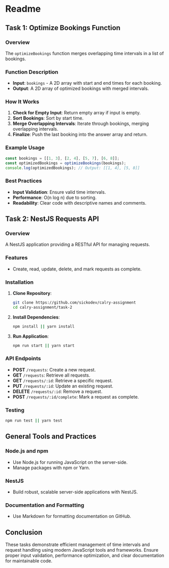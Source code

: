 # Readme

## Task 1: Optimize Bookings Function

### Overview
The `optimizeBookings` function merges overlapping time intervals in a list of bookings.

### Function Description
- **Input**: `bookings` - A 2D array with start and end times for each booking.
- **Output**: A 2D array of optimized bookings with merged intervals.

### How It Works
1. **Check for Empty Input**: Return empty array if input is empty.
2. **Sort Bookings**: Sort by start time.
3. **Merge Overlapping Intervals**: Iterate through bookings, merging overlapping intervals.
4. **Finalize**: Push the last booking into the answer array and return.

### Example Usage
```typescript
const bookings = [[1, 3], [2, 4], [5, 7], [6, 8]];
const optimizedBookings = optimizeBookings(bookings);
console.log(optimizedBookings); // Output: [[1, 4], [5, 8]]
```

### Best Practices
- **Input Validation**: Ensure valid time intervals.
- **Performance**: O(n log n) due to sorting.
- **Readability**: Clear code with descriptive names and comments.

## Task 2: NestJS Requests API

### Overview
A NestJS application providing a RESTful API for managing requests.

### Features
- Create, read, update, delete, and mark requests as complete.

### Installation
1. **Clone Repository**:
   ```bash
   git clone https://github.com/sickodev/calry-assignment
   cd calry-assignment/task-2
   ```
2. **Install Dependencies**:
   ```bash
   npm install || yarn install
   ```
3. **Run Application**:
   ```bash
   npm run start || yarn start
   ```

### API Endpoints
- **POST** `/requests`: Create a new request.
- **GET** `/requests`: Retrieve all requests.
- **GET** `/requests/:id`: Retrieve a specific request.
- **PUT** `/requests/:id`: Update an existing request.
- **DELETE** `/requests/:id`: Remove a request.
- **POST** `/requests/:id/complete`: Mark a request as complete.

### Testing
```bash
npm run test || yarn test
```

## General Tools and Practices

### Node.js and npm
- Use Node.js for running JavaScript on the server-side.
- Manage packages with npm or Yarn.

### NestJS
- Build robust, scalable server-side applications with NestJS.

### Documentation and Formatting
- Use Markdown for formatting documentation on GitHub.

## Conclusion
These tasks demonstrate efficient management of time intervals and request handling using modern JavaScript tools and frameworks. Ensure proper input validation, performance optimization, and clear documentation for maintainable code.